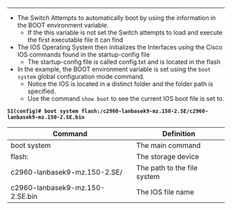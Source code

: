 
---
- The Switch Attempts to automatically boot by using the information in the BOOT environment variable.
	 - If the this variable is not set the Switch attempts to load and execute the first executable file it can find
- The IOS Operating System then initializes the Interfaces using the Cisco IOS commands found in the startup-config file
	 - The startup-config file is called config.txt and is located in the flash
- In the example, the BOOT environment variable is set using the `boot system` global configuration mode command.
	- Notice the IOS is located in a distinct folder and the folder path is specified.
	- Use the command `show boot` to see the current IOS boot file is set to.
	
**`S1(config)# boot system flash:/c2960-lanbasek9-mz.150-2.SE/c2960-lanbasek9-mz.150-2.SE.bin`**

| Command                         | Definition                  |
| ------------------------------- | --------------------------- |
| boot system                     | The main command            |
| flash:                          | The storage device          |
| c2960-lanbasek9-mz.150-2.SE/    | The path to the file system |
| c2960-lanbasek9-mz.150-2.SE.bin | The IOS file name           |

